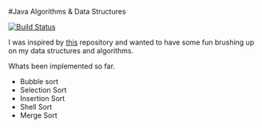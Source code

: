 #Java Algorithms & Data Structures

[![Build Status](https://travis-ci.org/LachlanLindsay/cs.svg?branch=master)](https://travis-ci.org/LachlanLindsay/cs)

I was inspired by [this](https://github.com/trekhleb/javascript-algorithms/) repository and wanted to
have some fun brushing up on my data structures and algorithms.

Whats been implemented so far.

* Bubble sort 
* Selection Sort
* Insertion Sort
* Shell Sort
* Merge Sort 